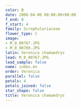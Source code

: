 ```yaml
---
color: B
date: 2008-04-06 00:00:00+00:00
f_end: 8
f_start: 4
family: Scrophulariaceae
flower_type: C
image:
- M_0_00767.JPG
- M_0_00769.JPG
latin: Veronica chamaedrys
lead: M_0_00767.JPG
lead_sample: false
name: index.en
order: Veronica
parallel: false
petals: 4
petals_joined: false
star_shape: false
title: Veronica chamaedrys
---
```

